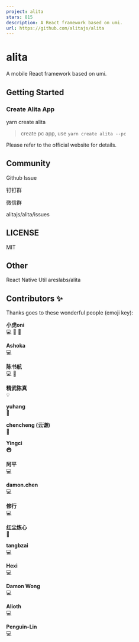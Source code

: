 ```yaml
---
project: alita
stars: 815
description: A React framework based on umi. 
url: https://github.com/alitajs/alita
---
```


alita
=====

A mobile React framework based on umi.

Getting Started
---------------

### Create Alita App

yarn create alita

> create pc app, use `yarn create alita --pc`

Please refer to the official website for details.

Community
---------

Github Issue

钉钉群

微信群

alitajs/alita/issues

LICENSE
-------

MIT

Other
-----

React Native Util areslabs/alita

Contributors ✨
--------------

Thanks goes to these wonderful people (emoji key):

  
**小虎oni**  
💻 📖 🎨

  
**Ashoka**  
💻

  
**陈书航**  
💻 🔌

  
**精武陈真**  
💡

  
**yuhang**  
🔌

  
**chencheng (云谦)**  
🎨

  
**Yingci**  
🚇

  
**阿平**  
💻

  
**damon.chen**  
💻

  
**修行**  
💻

  
**红尘炼心**  
📖

  
**tangbzai**  
💻

  
**Hexi**  
💻

  
**Damon Wong**  
💻

  
**Alioth**  
💻

  
**Penguin-Lin**  
💻
